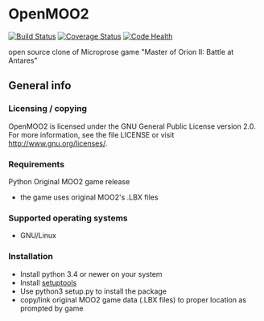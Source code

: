 # OpenMOO2

[![Build Status](https://travis-ci.org/scarabeusiv/openmoo2.svg?branch=master)](https://travis-ci.org/scarabeusiv/openmoo2)
[![Coverage Status](https://coveralls.io/repos/scarabeusiv/openmoo2/badge.svg?branch=master&service=github)](https://coveralls.io/github/scarabeusiv/openmoo2?branch=master)
[![Code Health](https://landscape.io/github/scarabeusiv/openmoo2/master/landscape.svg?style=flat)](https://landscape.io/github/scarabeusiv/openmoo2/master)

open source clone of Microprose game "Master of Orion II: Battle at Antares"

## General info

### Licensing / copying

OpenMOO2 is licensed under the GNU General Public License version 2.0.
For more information, see the file LICENSE or visit
http://www.gnu.org/licenses/.

### Requirements

Python
Original MOO2 game release
 * the game uses original MOO2's .LBX files

### Supported operating systems

 * GNU/Linux

### Installation

 * Install python 3.4 or newer on your system
 * Install [setuptools][1]
 * Use python3 setup.py to install the package
 * copy/link original MOO2 game data (.LBX files) to proper location as
   prompted by game

[1]: https://pypi.python.org/pypi/setuptools
